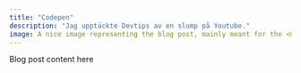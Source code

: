```yaml
---
title: "Codepen"
description: "Jag upptäckte Devtips av en slump på Youtube."
image: A nice image representing the blog post, mainly meant for the <meta> tags
---
```


Blog post content here

